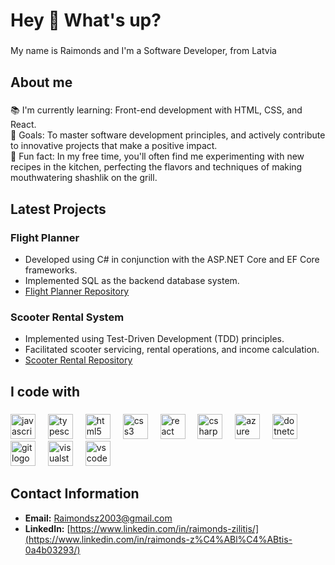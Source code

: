 <h1 align="left">Hey 👋 What's up?</h1>

###

<p align="left">My name is Raimonds and I'm a Software Developer, from Latvia</p>

###

<h2 align="left">About me</h2>

###

<p align="left">📚 I'm currently learning: Front-end development with HTML, CSS, and React.<br>🎯 Goals: To master software development principles, and actively contribute to innovative projects that make a positive impact.<br>🎲 Fun fact: In my free time, you'll often find me experimenting with new recipes in the kitchen, perfecting the flavors and techniques of making mouthwatering shashlik on the grill.</p>

###
<h2 align="left">Latest Projects</h2>

### Flight Planner
- Developed using C# in conjunction with the ASP.NET Core and EF Core frameworks.
- Implemented SQL as the backend database system.
- [Flight Planner Repository](https://github.com/Zraimis/FlightPlanner)

### Scooter Rental System
- Implemented using Test-Driven Development (TDD) principles.
- Facilitated scooter servicing, rental operations, and income calculation.
- [Scooter Rental Repository](https://github.com/Zraimis/ScooterRental) 

<h2 align="left">I code with</h2>

###

<div align="left">
  <img src="https://cdn.jsdelivr.net/gh/devicons/devicon/icons/javascript/javascript-original.svg" height="40" alt="javascript logo"  />
  <img width="12" />
  <img src="https://cdn.jsdelivr.net/gh/devicons/devicon/icons/typescript/typescript-original.svg" height="40" alt="typescript logo"  />
  <img width="12" />
  <img src="https://cdn.jsdelivr.net/gh/devicons/devicon/icons/html5/html5-original.svg" height="40" alt="html5 logo"  />
  <img width="12" />
  <img src="https://cdn.jsdelivr.net/gh/devicons/devicon/icons/css3/css3-original.svg" height="40" alt="css3 logo"  />
  <img width="12" />
  <img src="https://cdn.jsdelivr.net/gh/devicons/devicon/icons/react/react-original.svg" height="40" alt="react logo"  />
  <img width="12" />
  <img src="https://cdn.jsdelivr.net/gh/devicons/devicon/icons/csharp/csharp-original.svg" height="40" alt="csharp logo"  />
  <img width="12" />
  <img src="https://cdn.jsdelivr.net/gh/devicons/devicon/icons/azure/azure-original.svg" height="40" alt="azure logo"  />
  <img width="12" />
  <img src="https://cdn.jsdelivr.net/gh/devicons/devicon/icons/dotnetcore/dotnetcore-original.svg" height="40" alt="dotnetcore logo"  />
  <img width="12" />
  <img src="https://cdn.jsdelivr.net/gh/devicons/devicon/icons/git/git-original.svg" height="40" alt="git logo"  />
  <img width="12" />
  <img src="https://cdn.jsdelivr.net/gh/devicons/devicon/icons/visualstudio/visualstudio-plain.svg" height="40" alt="visualstudio logo"  />
  <img width="12" />
  <img src="https://cdn.jsdelivr.net/gh/devicons/devicon/icons/vscode/vscode-original.svg" height="40" alt="vscode logo"  />
</div>

## Contact Information
- **Email:** [Raimondsz2003@gmail.com](mailto:raimondsz2003@gmail.com)
- **LinkedIn:** [https://www.linkedin.com/in/raimonds-zilitis/](https://www.linkedin.com/in/raimonds-z%C4%ABl%C4%ABtis-0a4b03293/)



###
